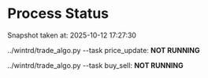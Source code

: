# Process Status

Snapshot taken at: 2025-10-12 17:27:30

../wintrd/trade_algo.py --task price_update: **NOT RUNNING**

../wintrd/trade_algo.py --task buy_sell: **NOT RUNNING**

